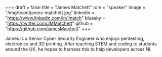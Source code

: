 +++
draft = false
title = "James Matchett"
role = "speaker"
image = "/img/team/james-matchett.jpg"
linkedin = "https://www.linkedin.com/in/jmatch"
bluesky = "https://twitter.com/JMMatchett"
github = "https://github.com/jamesMatchett"
+++

James is a Senior Cyber Security Engineer who enjoys pentesting, electronics and 3D printing. After teaching STEM and coding to students around the UK, he hopes to harness this to help developers across NI.
